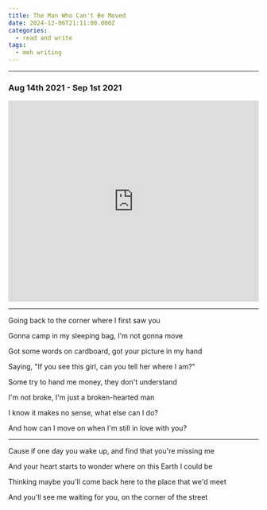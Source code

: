 ```yaml
---
title: The Man Who Can't Be Moved
date: 2024-12-06T21:11:00.000Z
categories:
  - read and write
tags:
  - meh writing
---
```


---

### Aug 14th 2021 - Sep 1st 2021

<iframe style="overflow:hidden; width:100%; height:405px" src="https://www.youtube.com/watch?v=gS9o1FAszdk" frameborder="0" allow="accelerometer; autoplay; clipboard-write; encrypted-media; gyroscope; picture-in-picture" allowfullscreen></iframe>

---

Going back to the corner where I first saw you

Gonna camp in my sleeping bag, I'm not gonna move

Got some words on cardboard, got your picture in my hand

Saying, "If you see this girl, can you tell her where I am?"

Some try to hand me money, they don't understand

I'm not broke, I'm just a broken-hearted man

I know it makes no sense, what else can I do?

And how can I move on when I'm still in love with you?

---

Cause if one day you wake up, and find that you're missing me

And your heart starts to wonder where on this Earth I could be

Thinking maybe you'll come back here to the place that we'd meet

And you'll see me waiting for you, on the corner of the street

